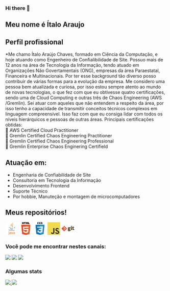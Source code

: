 ### Hi there 👋
## Meu nome é Ítalo Araujo

## Perfil profissional
*Me chamo Ítalo Araújo Chaves, formado em Ciência da Computação, e hoje atuando como Engenheiro de Confialibilidade de Site. Possuo mais de 12 anos na área de Tecnologia da
Informação, tendo atuado em Organizações Não Govertamentais (ONG), empresas da área Paraestatal, Financeira e Multinacionais. Por ter esse background tão diverso posso contribuir de
várias formas para a evolução da empresa.
Me considero uma pessoa bem atualizada e curiosa, por isso estou sempre atento ao mundo de novas tecnologias, o que fez com que eu obtivesse quatro certificações, sendo uma de Cloud
Computing e outras três de Chaos Engineering (AWS /Gremlin).
Sei atuar com aqueles que não entendem a respeito da área, por isso tenho a capacidade de transmitir conceitos técnicos complexos em linguagem compreensível. Isso faz com que eu consiga
lidar com todos os níveis hierárquicos e pessoas de outras áreas.
Principais certificações obtidas: <br>
 AWS Certified Cloud Practitioner <br>
 Gremlin Certified Chaos Engineering Practitioner <br>
 Gremlin Certified Chaos Engineering Professional <br>
 Gremlin Enterprise Chaos Enginering Certifield <br>

## Atuação em:
- Engenharia de Confiabilidade de Site
- Consultoria em Tecnologia da Informação
- Desenvolvimento Frontend
- Suporte Técnico
- Por hobbie, Manuteção e montagem de microcomputadores

## Meus repositórios!
<div>
  <img src="https://raw.githubusercontent.com/github/explore/80688e429a7d4ef2fca1e82350fe8e3517d3494d/topics/java/java.png" width="40" height="40"/>
  <img src="https://raw.githubusercontent.com/github/explore/80688e429a7d4ef2fca1e82350fe8e3517d3494d/topics/html/html.png" width="40" height="40"/>
  <img src="https://raw.githubusercontent.com/github/explore/80688e429a7d4ef2fca1e82350fe8e3517d3494d/topics/css/css.png" width="40" height="40"/>
  <img src="https://raw.githubusercontent.com/github/explore/80688e429a7d4ef2fca1e82350fe8e3517d3494d/topics/javascript/javascript.png" width="40" height="40"/>
  <img src="https://raw.githubusercontent.com/github/explore/80688e429a7d4ef2fca1e82350fe8e3517d3494d/topics/git/git.png" width="40" height="40"/>
</div>

### Você pode me encontrar nestes canais:
<div>
  <a href = "mailto:italoaraujosantos@gmail.com"><img src="https://img.shields.io/badge/Gmail-D14836?style=for-the-badge&logo=gmail&logoColor=white" target="_blank"></a>
  <a href="https://www.linkedin.com/in/italoaraujosantos/" target="_blank"><img src="https://img.shields.io/badge/-LinkedIn-%230077B5?style=for-the-badge&logo=linkedin&logoColor=white" target="_blank"></a>   
  <a href="https://www.instagram.com/italoaraujosantos/" target="_blank"><img src="https://img.shields.io/badge/-Instagram-%23E4405F?style=for-the-badge&logo=instagram&logoColor=white" target="_blank"></a>
</div>

### Algumas stats
<div>
  <a href="https://github.com/italoaraujosantos">
  <img height="166em" src="https://github-readme-stats.vercel.app/api/top-langs/?username=italoaraujosantos&layout=compact&langs_count=7&theme=merko"/>
  <img height="166em" src="https://github-readme-stats.vercel.app/api?username=italoaraujosantos&show_icons=true&theme=merko&include_all_commits=true&count_private=true"/>
</div>

